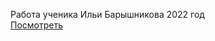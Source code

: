 Работа ученика Ильи Барышникова 2022 год<br>
<a href="https://itcube-vn.github.io/resume/">Посмотреть</a>
